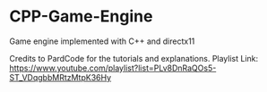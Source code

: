 # CPP-Game-Engine
Game engine implemented with C++ and directx11

Credits to PardCode for the tutorials and explanations.
Playlist Link: https://www.youtube.com/playlist?list=PLv8DnRaQOs5-ST_VDqgbbMRtzMtpK36Hy
